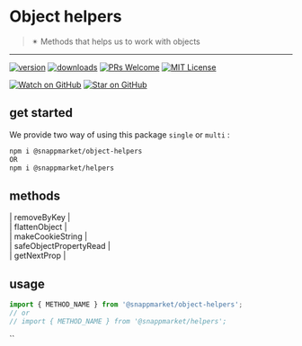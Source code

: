 # Object helpers
> ✴ Methods that helps us to work with objects
----

[![version](https://img.shields.io/npm/v/@snappmarket/object-helpers.svg?style=flat-square)](https://www.npmjs.com/package/@snappmarket/object-helpers)
[![downloads](https://img.shields.io/npm/dm/@snappmarket/object-helpers.svg?style=flat-square)](http://www.npmtrends.com/@snappmarket/object-helpers)
[![PRs Welcome](https://img.shields.io/badge/PRs-welcome-brightgreen.svg?style=flat-square)](http://makeapullrequest.com)
[![MIT License](https://img.shields.io/npm/l/@snappmarket/object-helpers.svg?style=flat-square)](https://github.com/snappmarket/react-hooks/tree/master/packages/useDidUpdateEffect/blob/master/LICENSE.md)

[![Watch on GitHub](https://img.shields.io/github/watchers/snappmarket/react-hooks.svg?style=social)](https://github.com/snappmarket/react-hooks/watchers)
[![Star on GitHub](https://img.shields.io/github/stars/snappmarket/react-hooks.svg?style=social)](https://github.com/snappmarket/react-hooks/stargazers)

## get started 
We provide two way of using this package `single` or `multi` :
```bash
npm i @snappmarket/object-helpers
OR
npm i @snappmarket/helpers
```

## methods
| removeByKey                                                 |  
| flattenObject                                                 |  
| makeCookieString                                                 |  
| safeObjectPropertyRead                                                 |  
| getNextProp                                                 |  

## usage 
```javascript
import { METHOD_NAME } from '@snappmarket/object-helpers';
// or 
// import { METHOD_NAME } from '@snappmarket/helpers';
```
``
